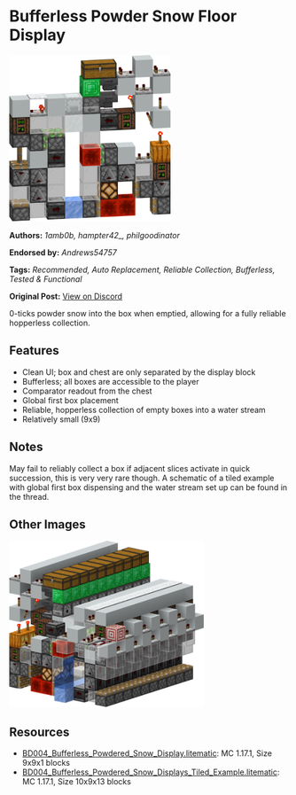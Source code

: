 # Bufferless Powder Snow Floor Display
<img alt="Bufferless_Powdered_Snow_Display.png" src="images/Bufferless_Powdered_Snow_Display.png?raw=1" height="300px">

**Authors:** *1amb0b, hampter42_, philgoodinator*

**Endorsed by:** *Andrews54757*

**Tags:** *Recommended, Auto Replacement, Reliable Collection, Bufferless, Tested & Functional*

**Original Post:** [View on Discord](https://discord.com/channels/1375556143186837695/1388178138735050904)

0-ticks powder snow into the box when emptied, allowing for a fully reliable hopperless collection.

## Features
- Clean UI; box and chest are only separated by the display block
- Bufferless; all boxes are accessible to the player
- Comparator readout from the chest
- Global first box placement
- Reliable, hopperless collection of empty boxes into a water stream
- Relatively small (9x9)

## Notes
May fail to reliably collect a box if adjacent slices activate in quick succession, this is very very rare though. A schematic of a tiled example with global first box dispensing and the water stream set up can be found in the thread.

## Other Images
<img src="images/Bufferless_Powdered_Snow_Displays_Tiled_Example.png?raw=1" height="300px">

## Resources
- [BD004_Bufferless_Powdered_Snow_Display.litematic](attachments/BD004_Bufferless_Powdered_Snow_Display.litematic): MC 1.17.1, Size 9x9x1 blocks
- [BD004_Bufferless_Powdered_Snow_Displays_Tiled_Example.litematic](attachments/BD004_Bufferless_Powdered_Snow_Displays_Tiled_Example.litematic): MC 1.17.1, Size 10x9x13 blocks
